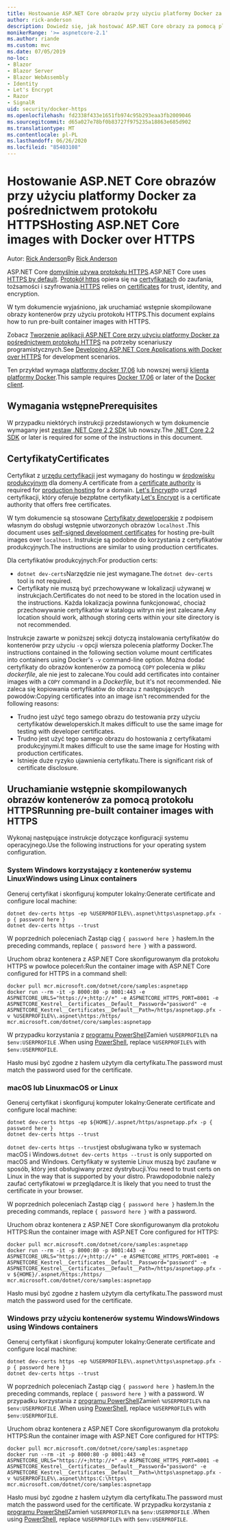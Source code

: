 ```yaml
---
title: Hostowanie ASP.NET Core obrazów przy użyciu platformy Docker za pośrednictwem protokołu HTTPS
author: rick-anderson
description: Dowiedz się, jak hostować ASP.NET Core obrazy za pomocą platformy Docker za pośrednictwem protokołu HTTPS
monikerRange: '>= aspnetcore-2.1'
ms.author: riande
ms.custom: mvc
ms.date: 07/05/2019
no-loc:
- Blazor
- Blazor Server
- Blazor WebAssembly
- Identity
- Let's Encrypt
- Razor
- SignalR
uid: security/docker-https
ms.openlocfilehash: fd2338f433e1651fb974c95b293eaa3fb2009046
ms.sourcegitcommit: d65a027e78bf0b83727f975235a18863e685d902
ms.translationtype: MT
ms.contentlocale: pl-PL
ms.lasthandoff: 06/26/2020
ms.locfileid: "85403108"
---
```

# <a name="hosting-aspnet-core-images-with-docker-over-https"></a><span data-ttu-id="bf8c3-103">Hostowanie ASP.NET Core obrazów przy użyciu platformy Docker za pośrednictwem protokołu HTTPS</span><span class="sxs-lookup"><span data-stu-id="bf8c3-103">Hosting ASP.NET Core images with Docker over HTTPS</span></span>

<span data-ttu-id="bf8c3-104">Autor: [Rick Anderson](https://twitter.com/RickAndMSFT)</span><span class="sxs-lookup"><span data-stu-id="bf8c3-104">By [Rick Anderson](https://twitter.com/RickAndMSFT)</span></span>

<span data-ttu-id="bf8c3-105">ASP.NET Core [domyślnie używa protokołu HTTPS](/aspnet/core/security/enforcing-ssl).</span><span class="sxs-lookup"><span data-stu-id="bf8c3-105">ASP.NET Core uses [HTTPS by default](/aspnet/core/security/enforcing-ssl).</span></span> <span data-ttu-id="bf8c3-106">[Protokół https](https://en.wikipedia.org/wiki/HTTPS) opiera się na [certyfikatach](https://en.wikipedia.org/wiki/Public_key_certificate) do zaufania, tożsamości i szyfrowania.</span><span class="sxs-lookup"><span data-stu-id="bf8c3-106">[HTTPS](https://en.wikipedia.org/wiki/HTTPS) relies on [certificates](https://en.wikipedia.org/wiki/Public_key_certificate) for trust, identity, and encryption.</span></span>

<span data-ttu-id="bf8c3-107">W tym dokumencie wyjaśniono, jak uruchamiać wstępnie skompilowane obrazy kontenerów przy użyciu protokołu HTTPS.</span><span class="sxs-lookup"><span data-stu-id="bf8c3-107">This document explains how to run pre-built container images with HTTPS.</span></span>

<span data-ttu-id="bf8c3-108">Zobacz [Tworzenie aplikacji ASP.NET Core przy użyciu platformy Docker za pośrednictwem protokołu HTTPS](https://github.com/dotnet/dotnet-docker/blob/master/samples/run-aspnetcore-https-development.md) na potrzeby scenariuszy programistycznych.</span><span class="sxs-lookup"><span data-stu-id="bf8c3-108">See [Developing ASP.NET Core Applications with Docker over HTTPS](https://github.com/dotnet/dotnet-docker/blob/master/samples/run-aspnetcore-https-development.md) for development scenarios.</span></span>

<span data-ttu-id="bf8c3-109">Ten przykład wymaga [platformy docker 17,06](https://docs.docker.com/release-notes/docker-ce) lub nowszej wersji [klienta platformy Docker](https://www.docker.com/products/docker).</span><span class="sxs-lookup"><span data-stu-id="bf8c3-109">This sample requires [Docker 17.06](https://docs.docker.com/release-notes/docker-ce) or later of the [Docker client](https://www.docker.com/products/docker).</span></span>

## <a name="prerequisites"></a><span data-ttu-id="bf8c3-110">Wymagania wstępne</span><span class="sxs-lookup"><span data-stu-id="bf8c3-110">Prerequisites</span></span>

<span data-ttu-id="bf8c3-111">W przypadku niektórych instrukcji przedstawionych w tym dokumencie wymagany jest [zestaw .NET Core 2,2 SDK](https://dotnet.microsoft.com/download) lub nowszy.</span><span class="sxs-lookup"><span data-stu-id="bf8c3-111">The [.NET Core 2.2 SDK](https://dotnet.microsoft.com/download) or later is required for some of the instructions in this document.</span></span>

## <a name="certificates"></a><span data-ttu-id="bf8c3-112">Certyfikaty</span><span class="sxs-lookup"><span data-stu-id="bf8c3-112">Certificates</span></span>

<span data-ttu-id="bf8c3-113">Certyfikat z [urzędu certyfikacji](https://wikipedia.org/wiki/Certificate_authority) jest wymagany do hostingu w [środowisku produkcyjnym](https://blogs.msdn.microsoft.com/webdev/2017/11/29/configuring-https-in-asp-net-core-across-different-platforms/) dla domeny.</span><span class="sxs-lookup"><span data-stu-id="bf8c3-113">A certificate from a [certificate authority](https://wikipedia.org/wiki/Certificate_authority) is required for [production hosting](https://blogs.msdn.microsoft.com/webdev/2017/11/29/configuring-https-in-asp-net-core-across-different-platforms/) for a domain.</span></span> <span data-ttu-id="bf8c3-114">[Let's Encrypt](https://letsencrypt.org/)to urząd certyfikacji, który oferuje bezpłatne certyfikaty.</span><span class="sxs-lookup"><span data-stu-id="bf8c3-114">[Let's Encrypt](https://letsencrypt.org/) is a certificate authority that offers free certificates.</span></span>

<span data-ttu-id="bf8c3-115">W tym dokumencie są stosowane [Certyfikaty deweloperskie](https://en.wikipedia.org/wiki/Self-signed_certificate) z podpisem własnym do obsługi wstępnie utworzonych obrazów `localhost` .</span><span class="sxs-lookup"><span data-stu-id="bf8c3-115">This document uses [self-signed development certificates](https://en.wikipedia.org/wiki/Self-signed_certificate) for hosting pre-built images over `localhost`.</span></span> <span data-ttu-id="bf8c3-116">Instrukcje są podobne do korzystania z certyfikatów produkcyjnych.</span><span class="sxs-lookup"><span data-stu-id="bf8c3-116">The instructions are similar to using production certificates.</span></span>

<span data-ttu-id="bf8c3-117">Dla certyfikatów produkcyjnych:</span><span class="sxs-lookup"><span data-stu-id="bf8c3-117">For production certs:</span></span>

* <span data-ttu-id="bf8c3-118">`dotnet dev-certs`Narzędzie nie jest wymagane.</span><span class="sxs-lookup"><span data-stu-id="bf8c3-118">The `dotnet dev-certs` tool is not required.</span></span>
* <span data-ttu-id="bf8c3-119">Certyfikaty nie muszą być przechowywane w lokalizacji używanej w instrukcjach.</span><span class="sxs-lookup"><span data-stu-id="bf8c3-119">Certificates do not need to be stored in the location used in the instructions.</span></span> <span data-ttu-id="bf8c3-120">Każda lokalizacja powinna funkcjonować, chociaż przechowywanie certyfikatów w katalogu witryn nie jest zalecane.</span><span class="sxs-lookup"><span data-stu-id="bf8c3-120">Any location should work, although storing certs within your site directory is not recommended.</span></span>

<span data-ttu-id="bf8c3-121">Instrukcje zawarte w poniższej sekcji dotyczą instalowania certyfikatów do kontenerów przy użyciu `-v` opcji wiersza polecenia platformy Docker.</span><span class="sxs-lookup"><span data-stu-id="bf8c3-121">The instructions contained in the following section volume mount certificates into containers using Docker's `-v` command-line option.</span></span> <span data-ttu-id="bf8c3-122">Można dodać certyfikaty do obrazów kontenerów za pomocą `COPY` polecenia w *pliku dockerfile*, ale nie jest to zalecane.</span><span class="sxs-lookup"><span data-stu-id="bf8c3-122">You could add certificates into container images with a `COPY` command in a *Dockerfile*, but it's not recommended.</span></span> <span data-ttu-id="bf8c3-123">Nie zaleca się kopiowania certyfikatów do obrazu z następujących powodów:</span><span class="sxs-lookup"><span data-stu-id="bf8c3-123">Copying certificates into an image isn't recommended for the following reasons:</span></span>

* <span data-ttu-id="bf8c3-124">Trudno jest użyć tego samego obrazu do testowania przy użyciu certyfikatów deweloperskich.</span><span class="sxs-lookup"><span data-stu-id="bf8c3-124">It makes difficult to use the same image for testing with developer certificates.</span></span>
* <span data-ttu-id="bf8c3-125">Trudno jest użyć tego samego obrazu do hostowania z certyfikatami produkcyjnymi.</span><span class="sxs-lookup"><span data-stu-id="bf8c3-125">It makes difficult to use the same image for Hosting with production certificates.</span></span>
* <span data-ttu-id="bf8c3-126">Istnieje duże ryzyko ujawnienia certyfikatu.</span><span class="sxs-lookup"><span data-stu-id="bf8c3-126">There is significant risk of certificate disclosure.</span></span>

## <a name="running-pre-built-container-images-with-https"></a><span data-ttu-id="bf8c3-127">Uruchamianie wstępnie skompilowanych obrazów kontenerów za pomocą protokołu HTTPS</span><span class="sxs-lookup"><span data-stu-id="bf8c3-127">Running pre-built container images with HTTPS</span></span>

<span data-ttu-id="bf8c3-128">Wykonaj następujące instrukcje dotyczące konfiguracji systemu operacyjnego.</span><span class="sxs-lookup"><span data-stu-id="bf8c3-128">Use the following instructions for your operating system configuration.</span></span>

### <a name="windows-using-linux-containers"></a><span data-ttu-id="bf8c3-129">System Windows korzystający z kontenerów systemu Linux</span><span class="sxs-lookup"><span data-stu-id="bf8c3-129">Windows using Linux containers</span></span>

<span data-ttu-id="bf8c3-130">Generuj certyfikat i skonfiguruj komputer lokalny:</span><span class="sxs-lookup"><span data-stu-id="bf8c3-130">Generate certificate and configure local machine:</span></span>

```dotnetcli
dotnet dev-certs https -ep %USERPROFILE%\.aspnet\https\aspnetapp.pfx -p { password here }
dotnet dev-certs https --trust
```

<span data-ttu-id="bf8c3-131">W poprzednich poleceniach Zastąp ciąg `{ password here }` hasłem.</span><span class="sxs-lookup"><span data-stu-id="bf8c3-131">In the preceding commands, replace `{ password here }` with a password.</span></span>

<span data-ttu-id="bf8c3-132">Uruchom obraz kontenera z ASP.NET Core skonfigurowanym dla protokołu HTTPS w powłoce poleceń:</span><span class="sxs-lookup"><span data-stu-id="bf8c3-132">Run the container image with ASP.NET Core configured for HTTPS in a command shell:</span></span>

```console
docker pull mcr.microsoft.com/dotnet/core/samples:aspnetapp
docker run --rm -it -p 8000:80 -p 8001:443 -e ASPNETCORE_URLS="https://+;http://+" -e ASPNETCORE_HTTPS_PORT=8001 -e ASPNETCORE_Kestrel__Certificates__Default__Password="password" -e ASPNETCORE_Kestrel__Certificates__Default__Path=/https/aspnetapp.pfx -v %USERPROFILE%\.aspnet\https:/https/ mcr.microsoft.com/dotnet/core/samples:aspnetapp
```

<span data-ttu-id="bf8c3-133">W przypadku korzystania z [programu PowerShell](/powershell/scripting/overview)Zamień `%USERPROFILE%` na `$env:USERPROFILE` .</span><span class="sxs-lookup"><span data-stu-id="bf8c3-133">When using [PowerShell](/powershell/scripting/overview), replace `%USERPROFILE%` with `$env:USERPROFILE`.</span></span>

<span data-ttu-id="bf8c3-134">Hasło musi być zgodne z hasłem użytym dla certyfikatu.</span><span class="sxs-lookup"><span data-stu-id="bf8c3-134">The password must match the password used for the certificate.</span></span>

### <a name="macos-or-linux"></a><span data-ttu-id="bf8c3-135">macOS lub Linux</span><span class="sxs-lookup"><span data-stu-id="bf8c3-135">macOS or Linux</span></span>

<span data-ttu-id="bf8c3-136">Generuj certyfikat i skonfiguruj komputer lokalny:</span><span class="sxs-lookup"><span data-stu-id="bf8c3-136">Generate certificate and configure local machine:</span></span>

```dotnetcli
dotnet dev-certs https -ep ${HOME}/.aspnet/https/aspnetapp.pfx -p { password here }
dotnet dev-certs https --trust
```

<span data-ttu-id="bf8c3-137">`dotnet dev-certs https --trust`jest obsługiwana tylko w systemach macOS i Windows.</span><span class="sxs-lookup"><span data-stu-id="bf8c3-137">`dotnet dev-certs https --trust` is only supported on macOS and Windows.</span></span> <span data-ttu-id="bf8c3-138">Certyfikaty w systemie Linux muszą być zaufane w sposób, który jest obsługiwany przez dystrybucji.</span><span class="sxs-lookup"><span data-stu-id="bf8c3-138">You need to trust certs on Linux in the way that is supported by your distro.</span></span> <span data-ttu-id="bf8c3-139">Prawdopodobnie należy zaufać certyfikatowi w przeglądarce.</span><span class="sxs-lookup"><span data-stu-id="bf8c3-139">It is likely that you need to trust the certificate in your browser.</span></span>

<span data-ttu-id="bf8c3-140">W poprzednich poleceniach Zastąp ciąg `{ password here }` hasłem.</span><span class="sxs-lookup"><span data-stu-id="bf8c3-140">In the preceding commands, replace `{ password here }` with a password.</span></span>

<span data-ttu-id="bf8c3-141">Uruchom obraz kontenera z ASP.NET Core skonfigurowanym dla protokołu HTTPS:</span><span class="sxs-lookup"><span data-stu-id="bf8c3-141">Run the container image with ASP.NET Core configured for HTTPS:</span></span>

```console
docker pull mcr.microsoft.com/dotnet/core/samples:aspnetapp
docker run --rm -it -p 8000:80 -p 8001:443 -e ASPNETCORE_URLS="https://+;http://+" -e ASPNETCORE_HTTPS_PORT=8001 -e ASPNETCORE_Kestrel__Certificates__Default__Password="password" -e ASPNETCORE_Kestrel__Certificates__Default__Path=/https/aspnetapp.pfx -v ${HOME}/.aspnet/https:/https/ mcr.microsoft.com/dotnet/core/samples:aspnetapp
```

<span data-ttu-id="bf8c3-142">Hasło musi być zgodne z hasłem użytym dla certyfikatu.</span><span class="sxs-lookup"><span data-stu-id="bf8c3-142">The password must match the password used for the certificate.</span></span>

### <a name="windows-using-windows-containers"></a><span data-ttu-id="bf8c3-143">Windows przy użyciu kontenerów systemu Windows</span><span class="sxs-lookup"><span data-stu-id="bf8c3-143">Windows using Windows containers</span></span>

<span data-ttu-id="bf8c3-144">Generuj certyfikat i skonfiguruj komputer lokalny:</span><span class="sxs-lookup"><span data-stu-id="bf8c3-144">Generate certificate and configure local machine:</span></span>

```dotnetcli
dotnet dev-certs https -ep %USERPROFILE%\.aspnet\https\aspnetapp.pfx -p { password here }
dotnet dev-certs https --trust
```

<span data-ttu-id="bf8c3-145">W poprzednich poleceniach Zastąp ciąg `{ password here }` hasłem.</span><span class="sxs-lookup"><span data-stu-id="bf8c3-145">In the preceding commands, replace `{ password here }` with a password.</span></span> <span data-ttu-id="bf8c3-146">W przypadku korzystania z [programu PowerShell](/powershell/scripting/overview)Zamień `%USERPROFILE%` na `$env:USERPROFILE` .</span><span class="sxs-lookup"><span data-stu-id="bf8c3-146">When using [PowerShell](/powershell/scripting/overview), replace `%USERPROFILE%` with `$env:USERPROFILE`.</span></span>

<span data-ttu-id="bf8c3-147">Uruchom obraz kontenera z ASP.NET Core skonfigurowanym dla protokołu HTTPS:</span><span class="sxs-lookup"><span data-stu-id="bf8c3-147">Run the container image with ASP.NET Core configured for HTTPS:</span></span>

```console
docker pull mcr.microsoft.com/dotnet/core/samples:aspnetapp
docker run --rm -it -p 8000:80 -p 8001:443 -e ASPNETCORE_URLS="https://+;http://+" -e ASPNETCORE_HTTPS_PORT=8001 -e ASPNETCORE_Kestrel__Certificates__Default__Password="password" -e ASPNETCORE_Kestrel__Certificates__Default__Path=\https\aspnetapp.pfx -v %USERPROFILE%\.aspnet\https:C:\https\ mcr.microsoft.com/dotnet/core/samples:aspnetapp
```

<span data-ttu-id="bf8c3-148">Hasło musi być zgodne z hasłem użytym dla certyfikatu.</span><span class="sxs-lookup"><span data-stu-id="bf8c3-148">The password must match the password used for the certificate.</span></span> <span data-ttu-id="bf8c3-149">W przypadku korzystania z [programu PowerShell](/powershell/scripting/overview)Zamień `%USERPROFILE%` na `$env:USERPROFILE` .</span><span class="sxs-lookup"><span data-stu-id="bf8c3-149">When using [PowerShell](/powershell/scripting/overview), replace `%USERPROFILE%` with `$env:USERPROFILE`.</span></span>
